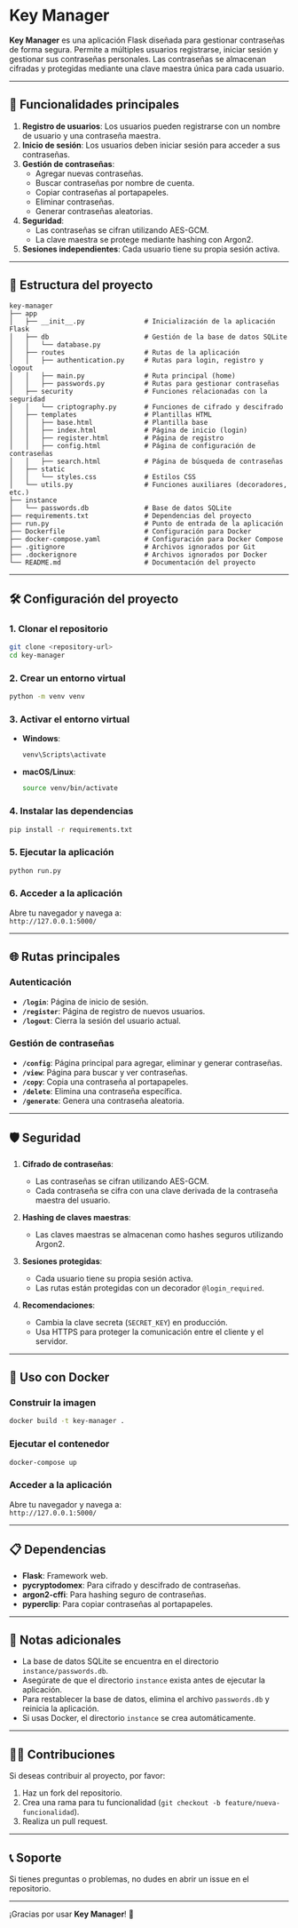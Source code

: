 # Key Manager

**Key Manager** es una aplicación Flask diseñada para gestionar contraseñas de forma segura. Permite a múltiples usuarios registrarse, iniciar sesión y gestionar sus contraseñas personales. Las contraseñas se almacenan cifradas y protegidas mediante una clave maestra única para cada usuario.

---

## 🚀 Funcionalidades principales

1. **Registro de usuarios**: Los usuarios pueden registrarse con un nombre de usuario y una contraseña maestra.
2. **Inicio de sesión**: Los usuarios deben iniciar sesión para acceder a sus contraseñas.
3. **Gestión de contraseñas**:
   - Agregar nuevas contraseñas.
   - Buscar contraseñas por nombre de cuenta.
   - Copiar contraseñas al portapapeles.
   - Eliminar contraseñas.
   - Generar contraseñas aleatorias.
4. **Seguridad**:
   - Las contraseñas se cifran utilizando AES-GCM.
   - La clave maestra se protege mediante hashing con Argon2.
5. **Sesiones independientes**: Cada usuario tiene su propia sesión activa.

---

## 📂 Estructura del proyecto

```plaintext
key-manager
├── app
│   ├── __init__.py               # Inicialización de la aplicación Flask
│   ├── db                        # Gestión de la base de datos SQLite
│   │   └── database.py
│   ├── routes                    # Rutas de la aplicación
│   │   ├── authentication.py     # Rutas para login, registro y logout
│   │   ├── main.py               # Ruta principal (home)
│   │   ├── passwords.py          # Rutas para gestionar contraseñas
│   ├── security                  # Funciones relacionadas con la seguridad
│   │   └── criptography.py       # Funciones de cifrado y descifrado
│   ├── templates                 # Plantillas HTML
│   │   ├── base.html             # Plantilla base
│   │   ├── index.html            # Página de inicio (login)
│   │   ├── register.html         # Página de registro
│   │   ├── config.html           # Página de configuración de contraseñas
│   │   ├── search.html           # Página de búsqueda de contraseñas
│   ├── static
│   │   └── styles.css            # Estilos CSS
│   └── utils.py                  # Funciones auxiliares (decoradores, etc.)
├── instance
│   └── passwords.db              # Base de datos SQLite
├── requirements.txt              # Dependencias del proyecto
├── run.py                        # Punto de entrada de la aplicación
├── Dockerfile                    # Configuración para Docker
├── docker-compose.yaml           # Configuración para Docker Compose
├── .gitignore                    # Archivos ignorados por Git
├── .dockerignore                 # Archivos ignorados por Docker
└── README.md                     # Documentación del proyecto
```

---

## 🛠️ Configuración del proyecto

### 1. Clonar el repositorio
```bash
git clone <repository-url>
cd key-manager
```

### 2. Crear un entorno virtual
```bash
python -m venv venv
```

### 3. Activar el entorno virtual
- **Windows**:
  ```bash
  venv\Scripts\activate
  ```
- **macOS/Linux**:
  ```bash
  source venv/bin/activate
  ```

### 4. Instalar las dependencias
```bash
pip install -r requirements.txt
```

### 5. Ejecutar la aplicación
```bash
python run.py
```

### 6. Acceder a la aplicación
Abre tu navegador y navega a:  
`http://127.0.0.1:5000/`

---

## 🌐 Rutas principales

### **Autenticación**
- **`/login`**: Página de inicio de sesión.
- **`/register`**: Página de registro de nuevos usuarios.
- **`/logout`**: Cierra la sesión del usuario actual.

### **Gestión de contraseñas**
- **`/config`**: Página principal para agregar, eliminar y generar contraseñas.
- **`/view`**: Página para buscar y ver contraseñas.
- **`/copy`**: Copia una contraseña al portapapeles.
- **`/delete`**: Elimina una contraseña específica.
- **`/generate`**: Genera una contraseña aleatoria.

---

## 🛡️ Seguridad

1. **Cifrado de contraseñas**:
   - Las contraseñas se cifran utilizando AES-GCM.
   - Cada contraseña se cifra con una clave derivada de la contraseña maestra del usuario.

2. **Hashing de claves maestras**:
   - Las claves maestras se almacenan como hashes seguros utilizando Argon2.

3. **Sesiones protegidas**:
   - Cada usuario tiene su propia sesión activa.
   - Las rutas están protegidas con un decorador `@login_required`.

4. **Recomendaciones**:
   - Cambia la clave secreta (`SECRET_KEY`) en producción.
   - Usa HTTPS para proteger la comunicación entre el cliente y el servidor.

---

## 🐳 Uso con Docker

### Construir la imagen
```bash
docker build -t key-manager .
```

### Ejecutar el contenedor
```bash
docker-compose up
```

### Acceder a la aplicación
Abre tu navegador y navega a:  
`http://127.0.0.1:5000/`

---

## 📋 Dependencias

- **Flask**: Framework web.
- **pycryptodomex**: Para cifrado y descifrado de contraseñas.
- **argon2-cffi**: Para hashing seguro de contraseñas.
- **pyperclip**: Para copiar contraseñas al portapapeles.

---

## 📌 Notas adicionales

- La base de datos SQLite se encuentra en el directorio `instance/passwords.db`.
- Asegúrate de que el directorio `instance` exista antes de ejecutar la aplicación.
- Para restablecer la base de datos, elimina el archivo `passwords.db` y reinicia la aplicación.
- Si usas Docker, el directorio `instance` se crea automáticamente.

---

## 👨‍💻 Contribuciones

Si deseas contribuir al proyecto, por favor:
1. Haz un fork del repositorio.
2. Crea una rama para tu funcionalidad (`git checkout -b feature/nueva-funcionalidad`).
3. Realiza un pull request.

---

## 📞 Soporte

Si tienes preguntas o problemas, no dudes en abrir un issue en el repositorio.

---

¡Gracias por usar **Key Manager**! 🔐